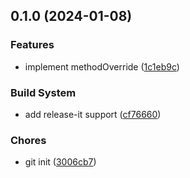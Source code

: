 

## 0.1.0 (2024-01-08)


### Features

* implement methodOverride ([1c1eb9c](https://github.com/bingtsingw/hono-method-override/commit/1c1eb9ccf1710da3739706f0e8cbd43551def75a))


### Build System

* add release-it support ([cf76660](https://github.com/bingtsingw/hono-method-override/commit/cf7666020d540fb84f64fd99ae04e641ce59f890))


### Chores

* git init ([3006cb7](https://github.com/bingtsingw/hono-method-override/commit/3006cb748aa5287b6b38089dc0fcdfe934d9c281))

